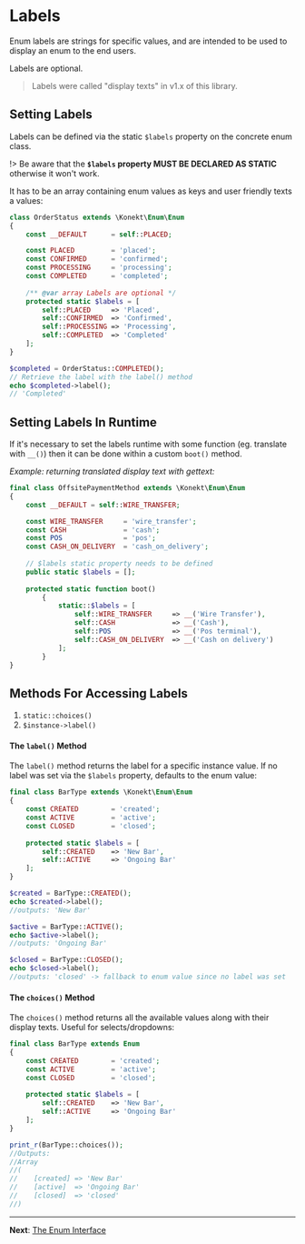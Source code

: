 # Labels

Enum labels are strings for specific values, and are intended to be used to display an enum to the end users.

Labels are optional.

> Labels were called "display texts" in v1.x of this library.

## Setting Labels

Labels can be defined via the static `$labels` property on the concrete enum class.

!> Be aware that the **`$labels` property MUST BE DECLARED AS STATIC** otherwise it won't work.

It has to be an array containing enum values as keys and user friendly texts a values:

```php
class OrderStatus extends \Konekt\Enum\Enum
{
    const __DEFAULT      = self::PLACED;

    const PLACED         = 'placed';
    const CONFIRMED      = 'confirmed';
    const PROCESSING     = 'processing';
    const COMPLETED      = 'completed';
    
    /** @var array Labels are optional */
    protected static $labels = [
        self::PLACED     => 'Placed',
        self::CONFIRMED  => 'Confirmed',
        self::PROCESSING => 'Processing',
        self::COMPLETED  => 'Completed'    
    ];
}

$completed = OrderStatus::COMPLETED();
// Retrieve the label with the label() method
echo $completed->label();
// 'Completed'
```

## Setting Labels In Runtime

If it's necessary to set the labels runtime with some function (eg. translate with `__()`) then it can be done within a custom `boot()` method.

*Example: returning translated display text with gettext:*

```php
final class OffsitePaymentMethod extends \Konekt\Enum\Enum
{
    const __DEFAULT = self::WIRE_TRANSFER;

    const WIRE_TRANSFER     = 'wire_transfer';
    const CASH              = 'cash';
    const POS               = 'pos';
    const CASH_ON_DELIVERY  = 'cash_on_delivery';
    
    // $labels static property needs to be defined
    public static $labels = [];
    
    protected static function boot()
        {
            static::$labels = [
                self::WIRE_TRANSFER     => __('Wire Transfer'),
                self::CASH              => __('Cash'),
                self::POS               => __('Pos terminal'),
                self::CASH_ON_DELIVERY  => __('Cash on delivery')
            ];
        }
}
```

## Methods For Accessing Labels

1. `static::choices()`
2. `$instance->label()`

#### The `label()` Method

The `label()` method returns the label for a specific instance value. If no label was set via the `$labels` property, defaults to the enum value:

```php
final class BarType extends \Konekt\Enum\Enum
{
    const CREATED        = 'created';
    const ACTIVE         = 'active';
    const CLOSED         = 'closed';
    
    protected static $labels = [
        self::CREATED    => 'New Bar',
        self::ACTIVE     => 'Ongoing Bar'  
    ];
}

$created = BarType::CREATED();
echo $created->label();
//outputs: 'New Bar'

$active = BarType::ACTIVE();
echo $active->label();
//outputs: 'Ongoing Bar'

$closed = BarType::CLOSED();
echo $closed->label();
//outputs: 'closed' -> fallback to enum value since no label was set
```

#### The `choices()` Method

The `choices()` method returns all the available values along with their display texts. Useful for selects/dropdowns:

```php
final class BarType extends Enum
{
    const CREATED        = 'created';
    const ACTIVE         = 'active';
    const CLOSED         = 'closed';
    
    protected static $labels = [
        self::CREATED    => 'New Bar',
        self::ACTIVE     => 'Ongoing Bar'  
    ];
}

print_r(BarType::choices());
//Outputs:
//Array
//(
//    [created] => 'New Bar'
//    [active]  => 'Ongoing Bar'
//    [closed]  => 'closed'
//)
```

---

**Next**: [The Enum Interface](interface.md)
